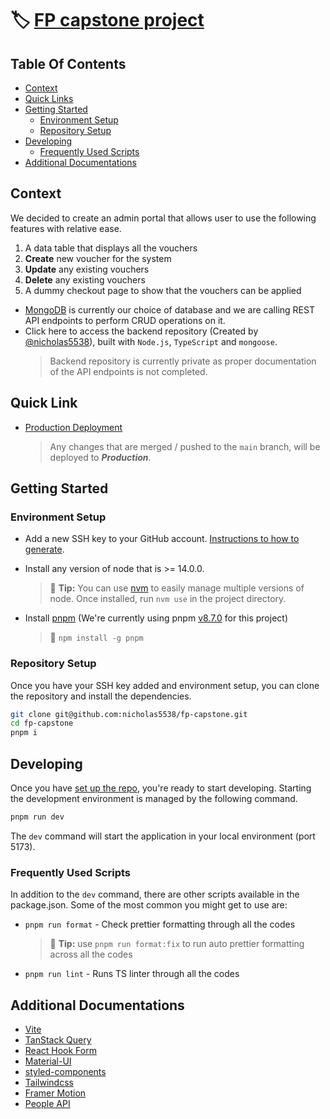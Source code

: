 # 🏷️ [FP capstone project](https://fp-capstone-voucher-78842.web.app/ 'Production website')

## Table Of Contents

- [Context](#context)
- [Quick Links](#quick-link)
- [Getting Started](#getting-started)
  - [Environment Setup](#environment-setup)
  - [Repository Setup](#repository-setup)
- [Developing](#developing)
  - [Frequently Used Scripts](#frequently-used-scripts)
- [Additional Documentations](#additional-documentations)

## Context

We decided to create an admin portal that allows user to use the following features with relative ease.

1. A data table that displays all the vouchers
2. **Create** new voucher for the system
3. **Update** any existing vouchers
4. **Delete** any existing vouchers
5. A dummy checkout page to show that the vouchers can be applied

- [MongoDB](https://www.mongodb.com/ 'MongoDB official site') is currently our choice of database and we are calling REST API endpoints to perform CRUD operations on it.
- Click here to access the backend repository (Created by [@nicholas5538](https://github.com/nicholas5538)), built with `Node.js`, `TypeScript` and `mongoose`.
  > Backend repository is currently private as proper documentation of the API endpoints is not completed.


## Quick Link

- [Production Deployment](https://fp-capstone-voucher-78842.web.app/ 'Production deployment URL')

  > Any changes that are merged / pushed to the `main` branch, will be deployed to **_Production_**.

## Getting Started

### Environment Setup

- Add a new SSH key to your GitHub account. [Instructions to how to generate](https://docs.github.com/en/authentication/connecting-to-github-with-ssh/adding-a-new-ssh-key-to-your-github-account 'Generate SSH key').

- Install any version of node that is >= 14.0.0.

  > 💁 **Tip:** You can use [nvm](https://github.com/nvm-sh/nvm 'nvm repo') to easily manage multiple versions of node. Once installed, run `nvm use` in the project directory.

- Install [pnpm](https://pnpm.io/installation) (We're currently using pnpm [v8.7.0](https://github.com/nicholas5538/fp-capstone/blob/main/.yarn/releases/yarn-3.5.0.cjs) for this project)

  > 💁 `npm install -g pnpm`

### Repository Setup

Once you have your SSH key added and environment setup, you can clone the repository and install the dependencies.

```zsh
git clone git@github.com:nicholas5538/fp-capstone.git
cd fp-capstone
pnpm i
```

## Developing

Once you have [set up the repo](#repository-setup), you're ready to start developing. Starting the development environment is managed by the following command.

```sh
pnpm run dev
```

The `dev` command will start the application in your local environment (port 5173).

### Frequently Used Scripts

In addition to the `dev` command, there are other scripts available in the package.json. Some of the most common you might get to use are:

- `pnpm run format` - Check prettier formatting through all the codes

  > 💁 **Tip:** use `pnpm run format:fix` to run auto prettier formatting across all the codes

- `pnpm run lint` - Runs TS linter through all the codes

## Additional Documentations

- [Vite](https://vitejs.dev/guide/ 'Vite documentation')
- [TanStack Query](https://tanstack.com/query/latest/docs/react/overview 'TanStack Query documentation')
- [React Hook Form](https://react-hook-form.com/get-started/ 'React Hook Form documentation')
- [Material-UI](https://mui.com/ 'MUI documentation')
- [styled-components](https://styled-components.com/docs 'styled-components documentation')
- [Tailwindcss](https://tailwindcss.com/docs/installation 'Tailwindcss styling documentation')
- [Framer Motion](https://www.framer.com/motion/ 'Framer Motion animation')
- [People API](https://developers.google.com/people 'People API documentation')
